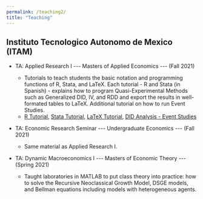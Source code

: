 ```yaml
---
permalink: /teaching2/
title: "Teaching"
---
```



## Instituto Tecnologico Autonomo de Mexico (ITAM)
- TA: Applied Research I --- Masters of Applied Economics --- (Fall 2021)
    - Tutorials to teach students the basic notation and programming functions of R, Stata, and LaTeX. Each tutorial - R and Stata (in Spanish) - explains how to program Quasi-Experimental Methods such as Generalized DID, IV, and RDD and export the results in well-formated tables to LaTeX. Additional tutorial on how to run Event Studies. 
    - [R Tutorial](files/../../files/Tutorial_R.pdf), [Stata Tutorial](files/../../files/Tutorial_Stata.pdf), [LaTeX Tutorial](files/../../files/Latex_Tutorial.pdf), [DID Analysis - Event Studies](files/../../files/DID_Analysis.pdf)

- TA: Economic Research Seminar --- Undergraduate Economics --- (Fall 2021)
    - Same material as Applied Research I.

- TA: Dynamic Macroeconomics I --- Masters of Economic Theory --- (Spring 2021)
    - Taught laboratories in MATLAB to put class theory into practice: how to solve the Recursive Neoclassical Growth Model, DSGE models, and Bellman equations including models with heterogeneous agents.
